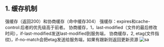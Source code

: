 ## 1. 缓存机制
强缓存（返回200）和协商缓存（命中缓存304）
强缓存：expires和cache-control:后者的优先级高于前者。
协商缓存，1，last-modified（文件的最后修改时间），if-last-modified发送last-modified到服务端，
协商缓存，2, etag(文件指纹)，if-no-match会把etag发送给服务端，如果有跟新则返回更新资源
![sa](https://img-blog.csdn.net/20180724100127451?watermark/2/text/aHR0cHM6Ly9ibG9nLmNzZG4ubmV0L3hpYW94aWFuMTIzMzM=/font/5a6L5L2T/fontsize/400/fill/I0JBQkFCMA==/dissolve/70)
